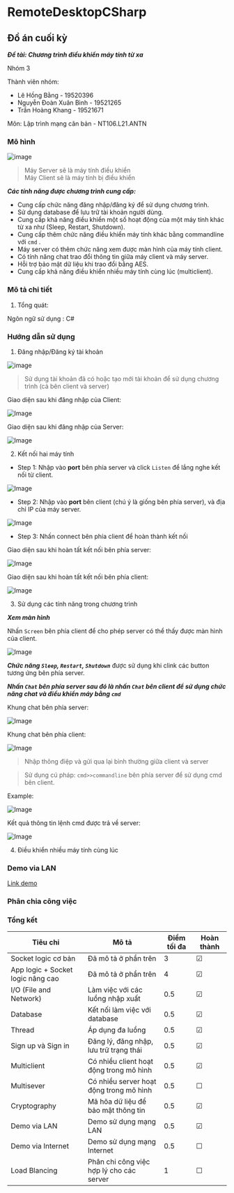 # RemoteDesktopCSharp

## Đồ án cuối kỳ

***Đề tài: Chương trình điều khiển máy tính từ xa***

Nhóm 3

Thành viên nhóm:
* Lê Hồng Bằng - 19520396
* Nguyễn Đoàn Xuân Bình - 19521265
* Trần Hoàng Khang - 19521671

Môn: Lập trình mạng căn bản - NT106.L21.ANTN

### Mô hình

![image](/Image/paradigm.png)

> Máy Server sẽ là máy tính điều khiển \
> Máy Client sẽ là máy tính bị điều khiển

***Các tính năng được chương trình cung cấp:***
* Cung cấp chức năng đăng nhập/đăng ký để sử dụng chương trình.
* Sử dụng database để lưu trữ tài khoản người dùng. 
* Cung cấp khả năng điều khiển một số hoạt động của một máy tính khác từ xa như (Sleep, Restart, Shutdown).
* Cung cấp thêm chức năng điều khiển máy tính khác bằng commandline với `cmd` .
* Máy server có thêm chức năng xem được màn hình của máy tính client.
* Có tính năng chat trao đổi thông tin giữa máy client và máy server.
* Hỗi trợ bảo mật dữ liệu khi trao đổi bằng AES.
* Cung cấp khả năng điều khiển nhiều máy tính cùng lúc (multiclient).

### Mô tả chi tiết

1. Tổng quát:

Ngôn ngữ sử dụng : C# 


### Hướng dẫn sử dụng

1. Đăng nhập/Đăng ký tài khoản

![image](/Image/Sign.png)

> Sử dụng tài khoản đã có hoặc tạo mới tài khoản để sử dụng chương trình (cả bên client và server)

Giao diện sau khi đăng nhập của Client:

![Image](/Image/client.png)

Giao diện sau khi đăng nhập của Server:

![Image](/Image/server.png)


2. Kết nối hai máy tính

* Step 1: Nhập vào **port** bên phía server và click `Listen` để lắng nghe kết nối từ client. 

![Image](/Image/connect_server_ex.png)

* Step 2: Nhập vào **port** bên client (chú ý là giống bên phía server), và địa chỉ IP của máy server. 

![Image](/Image/connect_client_ex.png)

* Step 3: Nhấn connect bên phía client để hoàn thành kết nối

Giao diện sau khi hoàn tất kết nối bên phía server:

![Image](/Image/connect_server_finish.png)

Giao diện sau khi hoàn tất kết nối bên phía client:

![Image](/Image/connect_client_ex.png)

3. Sử dụng các tính năng trong chương trình

***Xem màn hình***

Nhấn `Screen` bên phía client để cho phép server có thể thấy được màn hình của client.

![Image](/Image/show_screen.png)

***Chức năng `Sleep`, `Restart`, `Shutdown`*** được sử dụng khi clink các button tương ứng bên phía server.

***Nhấn `Chat` bên phía server sau đó là nhấn `Chat` bên client để sử dụng chức năng chat và điều khiển máy bằng `cmd`***

Khung chat bên phía server:

![Image](/Image/chat.png)

Khung chat bên phía client:

![Image](/Image/chat_client.png)

> Nhập thông điệp và gửi qua lại bình thường giữa client và server 

> Sử dụng cú pháp: `cmd>>commandline` bên phía server  để sử dụng cmd bên client.

Example:

![Image](/Image/cmd.png)

Kết quả thông tin lệnh cmd được trả về server:

![Image](/Image/cmd_result.png)

4. Điều khiển nhiều máy tính cùng lúc

### Demo via LAN

[Link demo]()

### Phân chia công việc

### Tổng kết


Tiêu chi | Mô tả |Điểm tối đa|Hoàn thành
---------|-------|---------------------|--------------|
Socket logic cơ bản |Đã mô tả ở phần trên| 3 | &#9745;
App logic + Socket logic nâng cao| Đã mô tả ở phần trên| 4 | &#9745;
I/O (File and Network)| Làm việc với các luồng nhập xuất| 0.5| &#9745;
Database| Kết nối làm việc với database| 0.5 |&#9745;
Thread| Áp dụng đa luồng| 0.5 |&#9745;
Sign up và Sign in| Đăng lý, đăng nhập, lưu trữ trạng thái |0.5 |&#9745;
Multiclient|Có nhiều client hoạt động trong mô hình |0.5|&#9745;
Multisever|Có nhiều server hoạt động trong mô hình |0.5|&#9744;
Cryptography| Mã hõa dữ liệu để bảo mật thông tin |0.5|&#9745;
Demo via LAN|Demo sử dụng mạng LAN |0.5|&#9745;
Demo via Internet|Demo sử dụng mạng Internet|0.5|&#9744;
Load Blancing|Phân chi công việc hợp lý cho các server |1|&#9744;


